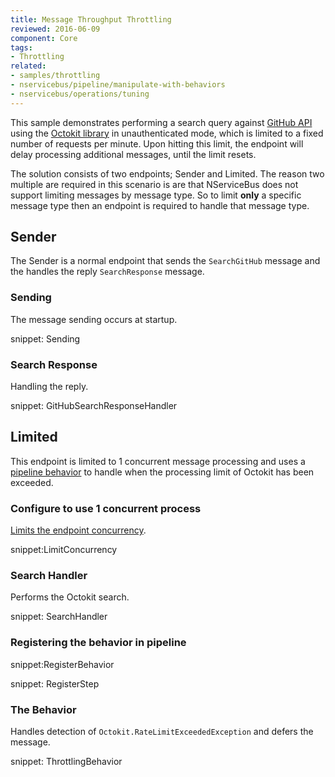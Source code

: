 ```yaml
---
title: Message Throughput Throttling
reviewed: 2016-06-09
component: Core
tags:
- Throttling
related:
- samples/throttling
- nservicebus/pipeline/manipulate-with-behaviors
- nservicebus/operations/tuning
---
```


This sample demonstrates performing a search query against [GitHub API](https://developer.github.com/v3/) using the [Octokit library](https://github.com/octokit/octokit.net) in unauthenticated mode, which is limited to a fixed number of requests per minute. Upon hitting this limit, the endpoint will delay processing additional messages, until the limit resets.

The solution consists of two endpoints; Sender and Limited. The reason two multiple are required in this scenario is are that NServiceBus does not support limiting messages by message type. So to limit **only** a specific message type then an endpoint is required to handle that message type.


## Sender

The Sender is a normal endpoint that sends the `SearchGitHub` message and the handles the reply `SearchResponse` message.


### Sending

The message sending occurs at startup.

snippet: Sending


### Search Response

Handling the reply.

snippet: GitHubSearchResponseHandler


## Limited

This endpoint is limited to 1 concurrent message processing and uses a [pipeline behavior](/nservicebus/pipeline/manipulate-with-behaviors.md) to handle when the processing limit of Octokit has been exceeded.


### Configure to use 1 concurrent process

[Limits the endpoint concurrency](/nservicebus/operations/tuning.md).

snippet:LimitConcurrency


### Search Handler

Performs the Octokit search.

snippet: SearchHandler


### Registering the behavior in pipeline

snippet:RegisterBehavior

snippet: RegisterStep


### The Behavior

Handles detection of `Octokit.RateLimitExceededException` and defers the message.

snippet: ThrottlingBehavior